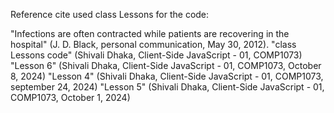 Reference cite used class Lessons for the code:

"Infections are often contracted while patients are recovering in the hospital" (J. D. Black, personal communication, May 30, 2012).
"class Lessons code" (Shivali Dhaka, Client-Side JavaScript - 01, COMP1073)
"Lesson 6" (Shivali Dhaka, Client-Side JavaScript - 01, COMP1073, October 8, 2024)
"Lesson 4"  (Shivali Dhaka, Client-Side JavaScript - 01, COMP1073, september 24, 2024)
"Lesson 5" (Shivali Dhaka, Client-Side JavaScript - 01, COMP1073, October 1, 2024)
